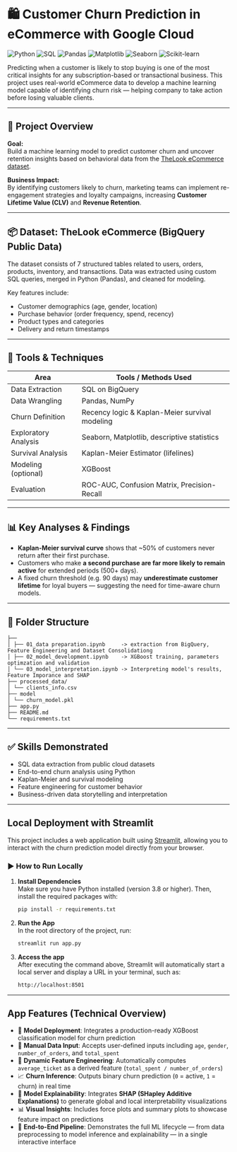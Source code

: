 # 🛍️ Customer Churn Prediction in eCommerce with Google Cloud
![Python](https://img.shields.io/badge/Python-3.11-blue?logo=python&logoColor=white)
![SQL](https://img.shields.io/badge/SQL-BigQuery-blue?logo=googlecloud&logoColor=white)
![Pandas](https://img.shields.io/badge/Pandas-Data_Analysis-black?logo=pandas)
![Matplotlib](https://img.shields.io/badge/Matplotlib-Visualizations-orange?logo=matplotlib)
![Seaborn](https://img.shields.io/badge/Seaborn-EDA-blue?logo=seaborn)
![Scikit-learn](https://img.shields.io/badge/Scikit--Learn-ML-yellowgreen?logo=scikit-learn)

Predicting when a customer is likely to stop buying is one of the most critical insights for any subscription-based or transactional business. This project uses real-world eCommerce data to develop a machine learning model capable of identifying churn risk — helping company to take action before losing valuable clients.

---

## 🚀 Project Overview

**Goal:**  
Build a machine learning model to predict customer churn and uncover retention insights based on behavioral data from the [TheLook eCommerce dataset](https://console.cloud.google.com/marketplace/product/bigquery-public-data/thelook-ecommerce).

**Business Impact:**  
By identifying customers likely to churn, marketing teams can implement re-engagement strategies and loyalty campaigns, increasing **Customer Lifetime Value (CLV)** and **Revenue Retention**.

---

## 📦 Dataset: TheLook eCommerce (BigQuery Public Data)

The dataset consists of 7 structured tables related to users, orders, products, inventory, and transactions. Data was extracted using custom SQL queries, merged in Python (Pandas), and cleaned for modeling.

Key features include:
- Customer demographics (age, gender, location)
- Purchase behavior (order frequency, spend, recency)
- Product types and categories
- Delivery and return timestamps

---

## 🔧 Tools & Techniques

| Area               | Tools / Methods Used                                      |
|--------------------|-----------------------------------------------------------|
| Data Extraction    | SQL on BigQuery                                           |
| Data Wrangling     | Pandas, NumPy                                             |
| Churn Definition   | Recency logic & Kaplan-Meier survival modeling            |
| Exploratory Analysis | Seaborn, Matplotlib, descriptive statistics              |
| Survival Analysis  | Kaplan-Meier Estimator (lifelines)                       |
| Modeling (optional) | XGBoost                                                  |
| Evaluation         | ROC-AUC, Confusion Matrix, Precision-Recall              |

---

## 📊 Key Analyses & Findings

- **Kaplan-Meier survival curve** shows that ~50% of customers never return after their first purchase.
- Customers who make **a second purchase are far more likely to remain active** for extended periods (500+ days).
- A fixed churn threshold (e.g. 90 days) may **underestimate customer lifetime** for loyal buyers — suggesting the need for time-aware churn models.

---

## 📁 Folder Structure

```
├──
│ ├── 01_data preparation.ipynb     -> extraction from BigQuery, Feature Engineering and Dataset Consolidationg
│ ├── 02_model_development.ipynb    -> XGBoost training, parameters optimzation and validation
│ └── 03_model_interpretation.ipynb -> Interpreting model's results, Feature Imporance and SHAP
├── processed_data/
│ └── clients_info.csv
├── model
│ └── churn_model.pkl
├── app.py
├── README.md
└── requirements.txt
```

---

## ✅ Skills Demonstrated

- SQL data extraction from public cloud datasets  
- End-to-end churn analysis using Python  
- Kaplan-Meier and survival modeling  
- Feature engineering for customer behavior  
- Business-driven data storytelling and interpretation

---

## Local Deployment with Streamlit

This project includes a web application built using [Streamlit](https://streamlit.io/), allowing you to interact with the churn prediction model directly from your browser.

### ▶️ How to Run Locally

1. **Install Dependencies**  
   Make sure you have Python installed (version 3.8 or higher). Then, install the required packages with:

   ```bash
   pip install -r requirements.txt

2. **Run the App**  
   In the root directory of the project, run:

   ```bash
   streamlit run app.py

3. **Access the app**  
  After executing the command above, Streamlit will automatically start a local server and display a URL in your terminal, such as:

   ```bash
   http://localhost:8501

---

## App Features (Technical Overview)

- 🧠 **Model Deployment**: Integrates a production-ready XGBoost classification model for churn prediction
- 🧾 **Manual Data Input**: Accepts user-defined inputs including `age`, `gender`, `number_of_orders`, and `total_spent`
- 🧮 **Dynamic Feature Engineering**: Automatically computes `average_ticket` as a derived feature (`total_spent / number_of_orders`)
- 📈 **Churn Inference**: Outputs binary churn prediction (`0` = active, `1` = churn) in real time
- 🧠 **Model Explainability**: Integrates **SHAP (SHapley Additive Explanations)** to generate global and local interpretability visualizations
- 📊 **Visual Insights**: Includes force plots and summary plots to showcase feature impact on predictions
- 🚀 **End-to-End Pipeline**: Demonstrates the full ML lifecycle — from data preprocessing to model inference and explainability — in a single interactive interface
